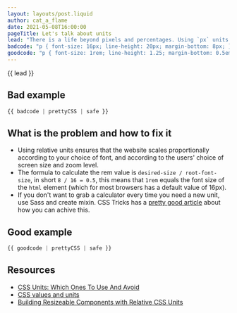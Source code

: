 ```yaml
---
layout: layouts/post.liquid
author: cat_a_flame
date: 2021-05-08T16:00:00
pageTitle: Let's talk about units
lead: "There is a life beyond pixels and percentages. Using `px` units is fine in certain cases, the real mistake is using absolute instead of relative units."
badcode: "p { font-size: 16px; line-height: 20px; margin-bottom: 8px; }"
goodcode: "p { font-size: 1rem; line-height: 1.25; margin-bottom: 0.5em; }"
---
```


<div class="article-section">

{{ lead }}

## Bad example

```css
{{ badcode | prettyCSS | safe }}
```
</div>
<div class="article-section list-section">

## What is the problem and how to fix it

- Using relative units ensures that the website scales proportionally according to your choice of font, and according to the users' choice of screen size and zoom level.
- The formula to calculate the rem value is `desired-size / root-font-size`, in short `8 / 16 = 0.5`, this means that `1rem` equals the font size of the `html` element (which for most browsers has a default value of 16px).
- If you don't want to grab a calculator every time you need a new unit, use Sass and create mixin. CSS Tricks has a [pretty good article](https://css-tricks.com/snippets/css/less-mixin-for-rem-font-sizing/) about how you can achive this.

</div>

<div class="article-section">

## Good example

```css
{{ goodcode | prettyCSS | safe }}
```
</div>

<div class="article-section resources-section">

## Resources
- [CSS Units: Which Ones To Use And Avoid](https://medium.com/swlh/css-units-which-ones-to-use-and-avoid-31e4ed461f9)
- [CSS values and units](https://developer.mozilla.org/en-US/docs/Learn/CSS/Building_blocks/Values_and_units)
- [Building Resizeable Components with Relative CSS Units ](https://css-tricks.com/building-resizeable-components-relative-css-units/)
</div>